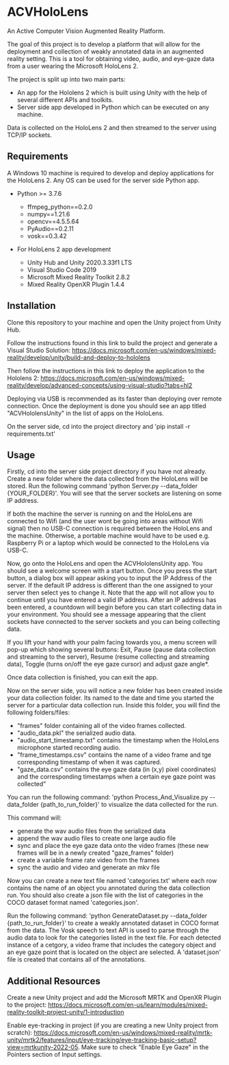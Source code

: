 # ACVHoloLens

An Active Computer Vision Augmented Reality Platform. 

The goal of this project is to develop a platform that will allow for the deployment and collection of weakly annotated data in an augmented reality setting. This is a tool for obtaining video, audio, and eye-gaze data from a user wearing the Microsoft HoloLens 2. 

The project is split up into two main parts:

* An app for the Hololens 2 which is built using Unity with the help of several different APIs and toolkits.
* Server side app developed in Python which can be executed on any machine.
 
Data is collected on the HoloLens 2 and then streamed to the server using TCP/IP sockets. 

## Requirements

A Windows 10 machine is required to develop and deploy applications for the HoloLens 2. Any OS can be used for the server side Python app.

* Python >= 3.7.6
  * ffmpeg_python==0.2.0
  * numpy==1.21.6
  * opencv==4.5.5.64
  * PyAudio==0.2.11
  * vosk==0.3.42
 
* For HoloLens 2 app development
  * Unity Hub and Unity 2020.3.33f1 LTS
  * Visual Studio Code 2019
  * Microsoft Mixed Reality Toolkit 2.8.2
  * Mixed Reality OpenXR Plugin 1.4.4

## Installation
Clone this repository to your machine and open the Unity project from Unity Hub. 

Follow the instructions found in this link to build the project and generate a Visual Studio Solution: https://docs.microsoft.com/en-us/windows/mixed-reality/develop/unity/build-and-deploy-to-hololens

Then follow the instructions in this link to deploy the application to the Hololens 2: https://docs.microsoft.com/en-us/windows/mixed-reality/develop/advanced-concepts/using-visual-studio?tabs=hl2

Deploying via USB is recommended as its faster than deploying over remote connection. Once the deployment is done you should see an app titled "ACVHololensUnity" in the list of apps on the HoloLens. 

On the server side, cd into the project directory and 'pip install -r requirements.txt'

## Usage

Firstly, cd into the server side project directory if you have not already. Create a new folder where the data collected from the HoloLens will be stored. 
Run the following command 'python Server.py --data_folder {YOUR_FOLDER}'. You will see that the server sockets are listening on some IP address. 

If both the machine the server is running on and the HoloLens are connected to Wifi (and the user wont be going into areas without Wifi signal) then no USB-C connection is required between the HoloLens and the machine. Otherwise, a portable machine would have to be used e.g. Raspberry Pi or a laptop which would be connected to the HoloLens via USB-C. 

Now, go onto the HoloLens and open the ACVHololensUnity app. You should see a welcome screen with a start button. Once you press the start button, a dialog box will appear asking you to input the IP Address of the server. If the default IP address is different than the one assigned to your server then select yes to change it. Note that the app will not allow you to continue until you have entered a valid IP address. After an IP address has been entered, a countdown will begin before you can start collecting data in your environment. You should see a message appearing that the client sockets have connected to the server sockets and you can being collecting data. 

If you lift your hand with your palm facing towards you, a menu screen will pop-up which showing several buttons: Exit, Pause (pause data collection and streaming to the server), Resume (resume collecting and streaming data), Toggle (turns on/off the eye gaze cursor) and adjust gaze angle*.

Once data collection is finished, you can exit the app. 

Now on the server side, you will notice a new folder has been created inside your data collection folder. Its named to the date and time you started the server for a particular data collection run. Inside this folder, you will find the following folders/files:

* "frames" folder containing all of the video frames collected.
* "audio_data.pkl" the serialized audio data.
* "audio_start_timestamp.txt" contains the timestamp when the HoloLens microphone started recording audio.
* "frame_timestamps.csv" contains the name of a video frame and tge corresponding timestamp of when it was captured.
* "gaze_data.csv" contains the eye gaze data (in (x,y) pixel coordinates) and the corresponding timestamps when a certain eye gaze point was collected"

You can run the following command: 'python Process_And_Visualize.py --data_folder {path_to_run_folder}' to visualize the data collected for the run. 

This command will: 
* generate the wav audio files from the serialized data
* append the wav audio files to create one large audio file
* sync and place the eye gaze data onto the video frames (these new frames will be in a newly created "gaze_frames" folder)
* create a variable frame rate video from the frames
* sync the audio and video and generate an mkv file

Now you can create a new text file named 'categories.txt' where each row contains the name of an object you annotated during the data collection run. You should also create a json file with the list of categories in the COCO dataset format named 'categories.json'. 

Run the following command: 'python GenerateDataset.py --data_folder {path_to_run_folder}' to create a weakly annotated dataset in COCO format from the data. The Vosk speech to text API is used to parse through the audio data to look for the categories listed in the text file. For each detected instance of a cetgory, a video frame that includes the category object and an eye gaze point that is located on the object are selected. A 'dataset.json' file is created that contains all of the annotations.


## Additional Resources

Create a new Unity project and add the Microsoft MRTK and OpenXR Plugin to the project: https://docs.microsoft.com/en-us/learn/modules/mixed-reality-toolkit-project-unity/1-introduction

Enable eye-tracking in project (if you are creating a new Unity project from scratch): https://docs.microsoft.com/en-us/windows/mixed-reality/mrtk-unity/mrtk2/features/input/eye-tracking/eye-tracking-basic-setup?view=mrtkunity-2022-05. Make sure to check "Enable Eye Gaze" in the Pointers section of Input settings. 



